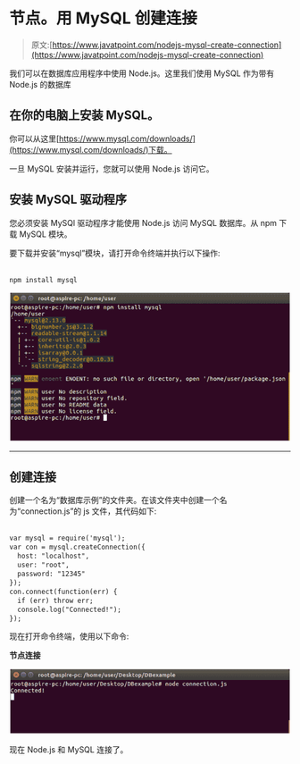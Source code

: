 # 节点。用 MySQL 创建连接

> 原文:[https://www.javatpoint.com/nodejs-mysql-create-connection](https://www.javatpoint.com/nodejs-mysql-create-connection)

我们可以在数据库应用程序中使用 Node.js。这里我们使用 MySQL 作为带有 Node.js 的数据库

## 在你的电脑上安装 MySQL。

你可以从这里[https://www.mysql.com/downloads/](https://www.mysql.com/downloads/)下载。

一旦 MySQL 安装并运行，您就可以使用 Node.js 访问它。

## 安装 MySQL 驱动程序

您必须安装 MySQl 驱动程序才能使用 Node.js 访问 MySQL 数据库。从 npm 下载 MySQL 模块。

要下载并安装“mysql”模块，请打开命令终端并执行以下操作:

```

npm install mysql

```

![Create connection with mysql 1](img/67230eda99bbe443c56268c64b42f2ae.png)

* * *

## 创建连接

创建一个名为“数据库示例”的文件夹。在该文件夹中创建一个名为“connection.js”的 js 文件，其代码如下:

```

var mysql = require('mysql');
var con = mysql.createConnection({
  host: "localhost",
  user: "root",
  password: "12345"
});
con.connect(function(err) {
  if (err) throw err;
  console.log("Connected!");
});

```

现在打开命令终端，使用以下命令:

**节点连接**

![Create connection with mysql 2](img/079d8b19989df09029a80ebd0680f44b.png)

现在 Node.js 和 MySQL 连接了。